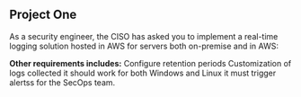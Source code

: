 ## Project One ##

As a security engineer, the CISO has asked you to implement a real-time logging solution hosted in AWS for servers both on-premise and in AWS:

**Other requirements includes:**
    Configure retention periods
    Customization of logs collected
    it should work for both Windows and Linux
    it must trigger alertss for the SecOps team.

